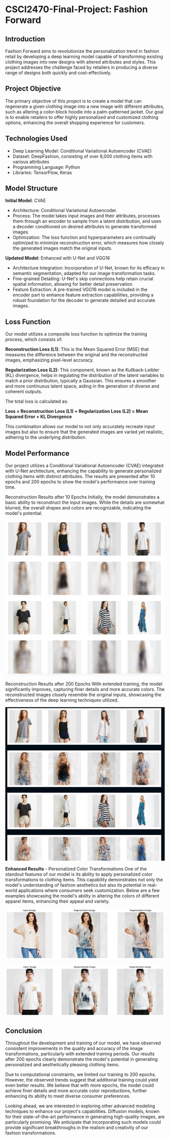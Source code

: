 # CSCI2470-Final-Project: Fashion Forward

## Introduction
Fashion Forward aims to revolutionize the personalization trend in fashion retail by developing a deep learning model capable of transforming existing clothing images into new designs with altered attributes and styles. This project addresses the challenge faced by retailers in producing a diverse range of designs both quickly and cost-effectively.

## Project Objective
The primary objective of this project is to create a model that can regenerate a given clothing image into a new image with different attributes, such as altering a color-block hoodie into a palm-patterned jacket. Our goal is to enable retailers to offer highly personalized and customized clothing options, enhancing the overall shopping experience for customers.

## Technologies Used
- Deep Learning Model: Conditional Variational Autoencoder (CVAE)
- Dataset: DeepFashion, consisting of over 8,000 clothing items with various attributes
- Programming Language: Python
- Libraries: TensorFlow, Keras

## Model Structure
**Initial Model**: CVAE
- Architecture: Conditional Variational Autoencoder.
- Process: The model takes input images and their attributes, processes them through an encoder to sample from a latent distribution, and uses a decoder conditioned on desired attributes to generate transformed images.
- Optimization: The loss function and hyperparameters are continually optimized to minimize reconstruction error, which measures how closely the generated images match the original inputs.
  
**Updated Model**: Enhanced with U-Net and VGG16
- Architecture Integration: Incorporation of U-Net, known for its efficacy in semantic segmentation, adapted for our image transformation tasks.
- Fine-grained Detailing: U-Net's skip connections help retain crucial spatial information, allowing for better detail preservation.
- Feature Extraction: A pre-trained VGG16 model is included in the encoder part to enhance feature extraction capabilities, providing a robust foundation for the decoder to generate detailed and accurate images.

## Loss Function
Our model utilizes a composite loss function to optimize the training process, which consists of:

**Reconstruction Loss (L1)**: This is the Mean Squared Error (MSE) that measures the difference between the original and the reconstructed images, emphasizing pixel-level accuracy.

**Regularization Loss (L2)**: This component, known as the Kullback-Leibler (KL) divergence, helps in regulating the distribution of the latent variables to match a prior distribution, typically a Gaussian. This ensures a smoother and more continuous latent space, aiding in the generation of diverse and coherent outputs.

The total loss is calculated as:

**Loss = Reconstruction Loss (L1) + Regularization Loss (L2)
     = Mean Squared Error + KL Divergence**
     
This combination allows our model to not only accurately recreate input images but also to ensure that the generated images are varied yet realistic, adhering to the underlying distribution.

## Model Performance
Our project utilizes a Conditional Variational Autoencoder (CVAE) integrated with U-Net architecture, enhancing the capability to generate personalized clothing items with distinct attributes. The results are presented after 10 epochs and 200 epochs to show the model's performance over training time.

Reconstruction Results after 10 Epochs
Initially, the model demonstrates a basic ability to reconstruct the input images. While the details are somewhat blurred, the overall shapes and colors are recognizable, indicating the model's potential.

![Reconstruction after 10 epochs](result/result_for_10_epochs_updated_model.png)

Reconstruction Results after 200 Epochs
With extended training, the model significantly improves, capturing finer details and more accurate colors. The reconstructed images closely resemble the original inputs, showcasing the effectiveness of the deep learning techniques utilized.

![Reconstruction after 200 epochs](result/result_for_200_epochs_updated_model.png)

**Enhanced Results** - Personalized Color Transformations
One of the standout features of our model is its ability to apply personalized color transformations to clothing items. This capability demonstrates not only the model's understanding of fashion aesthetics but also its potential in real-world applications where consumers seek customization. Below are a few examples showcasing the model's ability in altering the colors of different apparel items, enhancing their appeal and variety.

![Regeneration 1](result/regenerated_image_1.png)

![Regeneration 2](result/regenerated_image_2.png)

## Conclusion
Throughout the development and training of our model, we have observed consistent improvements in the quality and accuracy of the image transformations, particularly with extended training periods. Our results after 200 epochs clearly demonstrate the model's potential in generating personalized and aesthetically pleasing clothing items.

Due to computational constraints, we limited our training to 200 epochs. However, the observed trends suggest that additional training could yield even better results. We believe that with more epochs, the model could achieve finer details and more accurate color reproductions, further enhancing its ability to meet diverse consumer preferences.

Looking ahead, we are interested in exploring other advanced modeling techniques to enhance our project's capabilities. Diffusion models, known for their state-of-the-art performance in generating high-quality images, are particularly promising. We anticipate that incorporating such models could provide significant breakthroughs in the realism and creativity of our fashion transformations.
